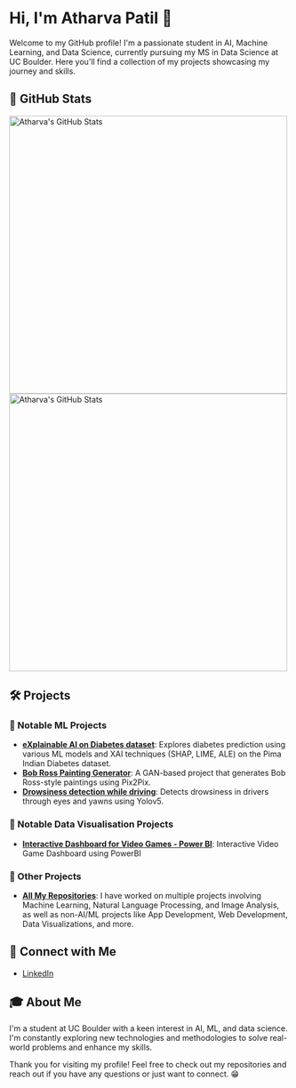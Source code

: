 # Hi, I'm Atharva Patil 👋

Welcome to my GitHub profile! I'm a passionate student in AI, Machine Learning, and Data Science, currently pursuing my MS in Data Science at UC Boulder. Here you'll find a collection of my projects showcasing my journey and skills.

## 🌟 GitHub Stats

<img src="https://github-readme-stats.vercel.app/api?username=Atharva309&show_icons=true&hide_title=true&count_private=true&hide=prs&theme=tokyonight" width="500" alt="Atharva's GitHub Stats">

<img src="https://github-profile-summary-cards.vercel.app/api/cards/profile-details?username=Atharva309&theme=tokyonight" width="500" alt="Atharva's GitHub Stats">


## 🛠️ Projects

### 🚀 Notable ML Projects
- **[eXplainable AI on Diabetes dataset](https://github.com/Atharva309/XAI_diabetes)**: Explores diabetes prediction using various ML models and XAI techniques (SHAP, LIME, ALE) on the Pima Indian Diabetes dataset.
- **[Bob Ross Painting Generator](https://github.com/Atharva309/BobRoss_Painting_Generator)**: A GAN-based project that generates Bob Ross-style paintings using Pix2Pix.
- **[Drowsiness detection while driving](https://github.com/Atharva309/Drowsiness_detection_driving)**: Detects drowsiness in drivers through eyes and yawns using Yolov5.

### 🚀 Notable Data Visualisation Projects
- **[Interactive Dashboard for Video Games - Power BI](https://github.com/Atharva309/Interactive-Video-Game-Dashboard-using-PowerBI)**: Interactive Video Game Dashboard using PowerBI


### 🚀 Other Projects
- **[All My Repositories](https://github.com/Atharva309?tab=repositories)**: I have worked on multiple projects involving Machine Learning, Natural Language Processing, and Image Analysis, as well as non-AI/ML projects like App Development, Web Development, Data Visualizations, and more.


## 💬 Connect with Me
- [LinkedIn](https://www.linkedin.com/in/atharva-patil-714b77222/)

## 🎓 About Me
I'm a student at UC Boulder with a keen interest in AI, ML, and data science. I'm constantly exploring new technologies and methodologies to solve real-world problems and enhance my skills.

Thank you for visiting my profile! Feel free to check out my repositories and reach out if you have any questions or just want to connect. 😁
